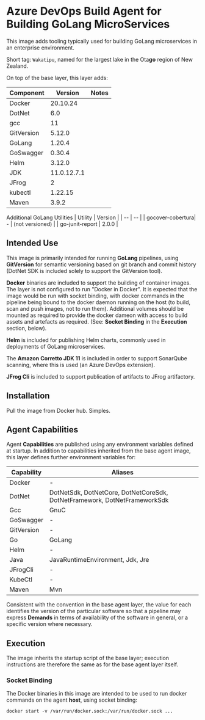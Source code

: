 # Azure DevOps Build Agent for Building GoLang MicroServices

This image adds tooling typically used for building GoLang microservices in an enterprise environment.

Short tag: `Wakatipu`, named for the largest lake in the Ota**go** region of New Zealand.

On top of the base layer, this layer adds:

| Component | Version | Notes |
| -- | -- | -- |
| Docker | 20.10.24 |
| DotNet | 6.0 |
| gcc | 11 |
| GitVersion | 5.12.0 |
| GoLang | 1.20.4 |
| GoSwagger | 0.30.4 |
| Helm | 3.12.0 |
| JDK | 11.0.12.7.1 |
| JFrog | 2 |
| kubectl | 1.22.15 |
| Maven | 3.9.2 |

Additional GoLang Utilities
| Utility | Version |
| -- | -- |
| gocover-cobertura| - | (not versioned) |
| go-junit-report | 2.0.0 |


## Intended Use

This image is primarily intended for running **GoLang** pipelines, using **GitVersion** for semantic versioning based on git branch and commit history (DotNet SDK is included solely to support the GitVersion tool).

**Docker** binaries are included to support the building of container images.  The layer is not configured to run "Docker in Docker".  It is expected that the image would be run with socket binding, with docker commands in the pipeline being bound to the docker daemon running on the host (to build, scan and push images, not to run them).  Additional volumes should be mounted as required to provide the docker dameon with access to build assets and artefacts as required.  (See: **Socket Binding** in the **Execution** section, below).

**Helm** is included for publishing Helm charts, commonly used in deployments of GoLang microservices.

The **Amazon Corretto JDK 11** is included in order to support SonarQube scanning, where this is used (an Azure DevOps extension).

**JFrog Cli** is included to support publication of artifacts to JFrog artifactory.


## Installation

Pull the image from Docker hub.  Simples.


## Agent Capabilities

Agent **Capabilities** are published using any environment variables defined at startup.  In addition to capabilities inherited from the base agent image, this layer defines further environment variables for:

| Capability  | Aliases |
| ----------- | ------- |
| Docker      | - |
| DotNet      | DotNetSdk, DotNetCore, DotNetCoreSdk, DotNetFramework, DotNetFrameworkSdk |
| Gcc         | GnuC |
| GoSwagger   | - |
| GitVersion  | - |
| Go          | GoLang |
| Helm        | - |
| Java        | JavaRuntimeEnvironment, Jdk, Jre |
| JFrogCli    | - |
| KubeCtl     | - |
| Maven       | Mvn |


Consistent with the convention in the base agent layer, the value for each identifies the version of the particular software so that a pipeline may express **Demands** in terms of availability of the software in general, or a specific version where necessary.


## Execution

The image inherits the startup script of the base layer; execution instructions are therefore the same as for the base agent layer itself.


### Socket Binding
The Docker binaries in this image are intended to be used to run docker commands on the agent **host**, using socket binding:

`docker start -v /var/run/docker.sock:/var/run/docker.sock ... `